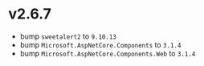 ﻿# v2.6.7

- bump `sweetalert2` to `9.10.13`
- bump `Microsoft.AspNetCore.Components` to `3.1.4`
- bump `Microsoft.AspNetCore.Components.Web` to `3.1.4`
